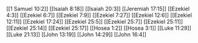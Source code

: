 [[1 Samuel 10:2]]
[[Isaiah 8:18]]
[[Isaiah 20:3]]
[[Jeremiah 17:15]]
[[Ezekiel 4:3]]
[[Ezekiel 6:7]]
[[Ezekiel 7:9]]
[[Ezekiel 7:27]]
[[Ezekiel 12:6]]
[[Ezekiel 12:11]]
[[Ezekiel 17:24]]
[[Ezekiel 25:5]]
[[Ezekiel 25:7]]
[[Ezekiel 25:11]]
[[Ezekiel 25:14]]
[[Ezekiel 25:17]]
[[Hosea 1:2]]
[[Hosea 3:1]]
[[Luke 11:29]]
[[Luke 21:13]]
[[John 13:19]]
[[John 14:29]]
[[John 16:4]]

